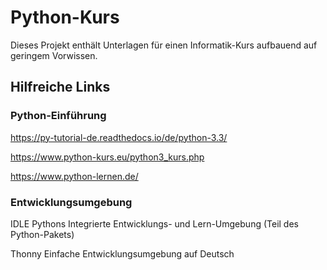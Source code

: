 # Python-Kurs
Dieses Projekt enthält Unterlagen für einen Informatik-Kurs aufbauend auf geringem Vorwissen.


## Hilfreiche Links
### Python-Einführung
https://py-tutorial-de.readthedocs.io/de/python-3.3/

https://www.python-kurs.eu/python3_kurs.php

https://www.python-lernen.de/


### Entwicklungsumgebung
IDLE
Pythons Integrierte Entwicklungs- und Lern-Umgebung (Teil des Python-Pakets)

Thonny
Einfache Entwicklungsumgebung auf Deutsch


